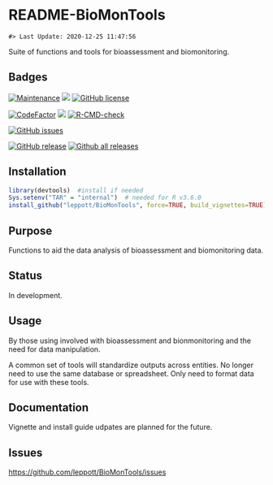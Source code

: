 README-BioMonTools
================

<!-- README.md is generated from README.Rmd. Please edit that file -->

    #> Last Update: 2020-12-25 11:47:56

Suite of functions and tools for bioassessment and biomonitoring.

## Badges

[![Maintenance](https://img.shields.io/badge/Maintained%3F-yes-green.svg)](https://GitHub.com/leppott/BioMonTools/graphs/commit-activity)
[![](https://img.shields.io/badge/lifecycle-stable-green.svg)](https://www.tidyverse.org/lifecycle/#stable)
[![GitHub
license](https://img.shields.io/github/license/leppott/BioMonTools.svg)](https://github.com/leppott/BioMonTools/blob/master/LICENSE)

[![CodeFactor](https://www.codefactor.io/repository/github/leppott/BioMonTools/badge)](https://www.codefactor.io/repository/github/leppott/BioMonTools)
[![](https://codecov.io/gh/leppott/BioMonTools/branch/master/graph/badge.svg)](https://codecov.io/gh/leppott/BioMonTools)
[![R-CMD-check](https://github.com/leppott/BioMonTools/workflows/R-CMD-check/badge.svg)](https://github.com/leppott/BioMonTools/actions)

[![GitHub
issues](https://img.shields.io/github/issues/leppott/BioMonTools.svg)](https://GitHub.com/leppott/BioMonTools/issues/)

[![GitHub
release](https://img.shields.io/github/release/leppott/BioMonTools.svg)](https://GitHub.com/leppott/BioMonTools/releases/)
[![Github all
releases](https://img.shields.io/github/downloads/leppott/BioMonTools/total.svg)](https://GitHub.com/leppott/BioMonTools/releases/)

## Installation

``` r
library(devtools)  #install if needed
Sys.setenv("TAR" = "internal")  # needed for R v3.6.0
install_github("leppott/BioMonTools", force=TRUE, build_vignettes=TRUE)
```

## Purpose

Functions to aid the data analysis of bioassessment and biomonitoring
data.

## Status

In development.

## Usage

By those using involved with bioassessment and bionmonitoring and the
need for data manipulation.

A common set of tools will standardize outputs across entities. No
longer need to use the same database or spreadsheet. Only need to format
data for use with these tools.

## Documentation

Vignette and install guide udpates are planned for the future.

## Issues

<https://github.com/leppott/BioMonTools/issues>
